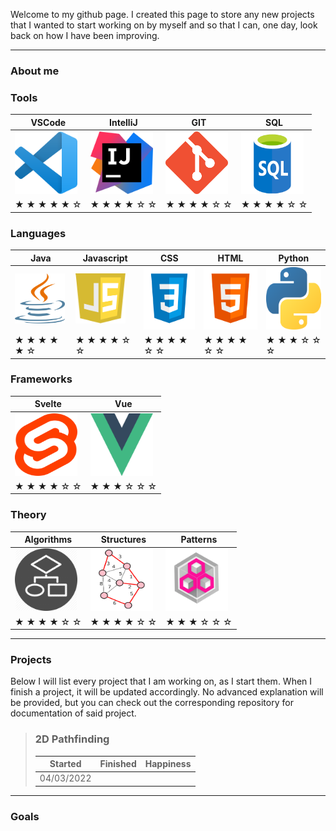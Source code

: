 
Welcome to my github page. I created this page to store any new projects that I wanted to start working on by myself and so that I can, one day, look back on how I have been improving.

---

### About me



### Tools
|VSCode|IntelliJ|GIT|SQL|
|---|---|---|---|
| <img src="./resources/tools/vscode.png" width="100"  height="100"  alt="VSCode"/> | <img src="./resources/tools/intellij.png" width="100"  height="100" alt="intelliJ"/> | <img src="./resources/tools/git.png" width="100" height="100" alt="CSS language"/> | <img src="./resources/tools/sql.png" width="100" height="100" alt="HTML language"/> |
| &#9733; &#9733; &#9733; &#9733; &#9733; &#9734; | &#9733; &#9733; &#9733; &#9733; &#9734; &#9734; | &#9733; &#9733; &#9733; &#9733; &#9734; &#9734; | &#9733; &#9733; &#9733; &#9733; &#9734; &#9734; |
### Languages

|Java|Javascript|CSS|HTML|Python|
|---|---|---|---|--|
| <img src="./resources/languages/java.png" width="80" height="80" alt="Java language"/> | <img src="./resources/languages/javascript.png" width="80" height="80" alt="Javascript language"/> | <img src="./resources/languages/css.png" width="100" height="100" alt="CSS language"/> | <img src="./resources/languages/html.png" width="100" height="100" alt="HTML language"/> | <img src="./resources/languages/python.png" width="100"  height="100"  alt="Python language"/>|
| &#9733; &#9733; &#9733; &#9733; &#9733; &#9734; | &#9733; &#9733; &#9733; &#9733; &#9734; &#9734; | &#9733; &#9733; &#9733; &#9733; &#9734; &#9734; | &#9733; &#9733; &#9733; &#9733; &#9734; &#9734; |&#9733; &#9733; &#9733; &#9734; &#9734; &#9734; |

### Frameworks
|Svelte|Vue|
|---|---|
| <img src="./resources/frameworks/svelte.png" width="100" height="100" alt="Svelte framework" /> | <img src="./resources/frameworks/vue.png" width="100" height="100" alt="Vue framework"/> |
| &#9733; &#9733; &#9733; &#9733; &#9734; &#9734; | &#9733; &#9733; &#9733; &#9734; &#9734; &#9734; |

### Theory

|Algorithms|Structures|Patterns|
|---|---|---|
| <img src="./resources/theory/algo.png" width="100" height="100" alt="Algorithms" /> | <img src="./resources/theory/graph.png" width="100" height="100" alt="Javascript language"/> | <img src="./resources/theory/pattern.png" width="100" height="100" alt="Javascript language"/> |
| &#9733; &#9733; &#9733; &#9733; &#9734; &#9734; | &#9733; &#9733; &#9733; &#9733; &#9734; &#9734; | &#9733; &#9733; &#9733; &#9734; &#9734; &#9734; |

---

### Projects

Below I will list every project that I am working on, as I start them. When I finish a project, it will be updated accordingly. No advanced explanation will be provided, but you can check out the corresponding repository for documentation of said project.


> ### 2D Pathfinding
> 
> | Started | Finished | Happiness |
> | --- | --- | --- |
> | 04/03/2022 |  |  |

---

### Goals